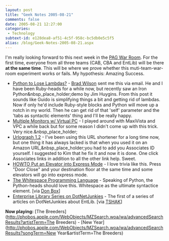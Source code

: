 ```yaml
---
layout: post
title: "Geek Notes 2005-08-21"
comments: false
date: 2005-08-21 12:27:00
categories:
 - Technology
subtext-id: e128dea8-af51-4c5f-958c-bc5db0e5c5f5
alias: /blog/Geek-Notes-2005-08-21.aspx
---
```



I'm really looking forward to this next week in the [PAG War Room](http://weblogs.asp.net/cazzu/archive/2005/07/08/PAGWarRoom.aspx). For the first time, everyone from all three teams (CAB, CBA and EntLib) will be there **at the same time**. This will be where we prove whether this muti-team-war-room experiment works or fails. My hypothesis: Amazing Success.

  * [Python to Lose Lambdas?](http://www.artima.com/weblogs/viewpost.jsp?thread=98196) - [Brad Wilson](http://www.agileprogrammer.com/dotetguy) sent me this via email. He and I have been Ruby-heads for a while now, but recently saw an Iron Python&nbsp_place_holder;demo by Jim Huygins. From this post it sounds like Guido is simplifying things a bit and getting rid of lambdas. Now if only he'd include Ruby-style blocks and Python will move up a notch in my world. Then he can get rid of that 'self' parameter and the 'tabs as syntactic elements' thing and I'll be really happy.
  * [Multiple Monitors w/ Virtual PC](http://blogs.msdn.com/virtual_pc_guy/archive/2005/08/17/452726.aspx) - I played around with MaxiVista and VPC a while back but for some reason I didn't come up with this trick. Very nice.&nbsp_place_holder;
  * [Urlograph 1.2](http://www.winwonk.com/utils/Urlograph/) - I've been using this URL shortener for a long time now, but one thing it has always lacked is that when you used it on an Amazon URL,&nbsp_place_holder;you had to add you Associates ID yourself. I suggested to Kim that he fix it and now it is done. One click Associates links in addition to all the other link help. Sweet.
  * [HOWTO Put an Elevator into Express Mode](http://thedamnblog.com/index.php?y=2005&m=07&d=31) - I love trivia like this. Press "Door Close" and your destination floor at the same time and some elevators will go into express mode.
  * [The Whitespace Programming Language](http://compsoc.dur.ac.uk/whitespace/index.php) - Speaking of Python, the Python-heads should love this. Whitespace as the ultimate syntactice element. [via [Don Box](http://pluralsight.com/blogs/dbox/archive/2005/08/11/14002.aspx)]
  * [Enterprise Library Series on DotNetJunkies](http://www.dotnetjunkies.com/Tutorial/29EF3A4F-A0C2-4BB2-A215-8F87F100A9F9.dcik) - The first of a series of articles on DotNetJunkies about EntLib. [via [TSHAK](http://dotnetjunkies.com/WebLog/tshak/archive/2005/08/11/131887.aspx)]

**Now playing:** [The Breeders](http://phobos.apple.com/WebObjects/MZSearch.woa/wa/advancedSearchResults?artistTerm=The Breeders) - [New Year](http://phobos.apple.com/WebObjects/MZSearch.woa/wa/advancedSearchResults?songTerm=New Year&artistTerm=The Breeders)
